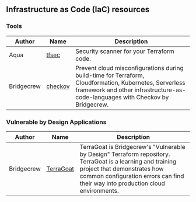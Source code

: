 ## Infrastructure as Code (IaC) resources

### Tools
| Author | Name | Description |
| ------ | ---- | ----------- |
| Aqua | [tfsec](https://github.com/aquasecurity/tfsec) | Security scanner for your Terraform code. |
| Bridgecrew | [checkov](https://github.com/bridgecrewio/checkov) | Prevent cloud misconfigurations during build-time for Terraform, Cloudformation, Kubernetes, Serverless framework and other infrastructure-as-code-languages with Checkov by Bridgecrew. |

### Vulnerable by Design Applications
| Author | Name | Description |
| ------ | ---- | ----------- |
| Bridgecrew | [TerraGoat](https://github.com/bridgecrewio/terragoat) | TerraGoat is Bridgecrew's "Vulnerable by Design" Terraform repository. TerraGoat is a learning and training project that demonstrates how common configuration errors can find their way into production cloud environments. |
